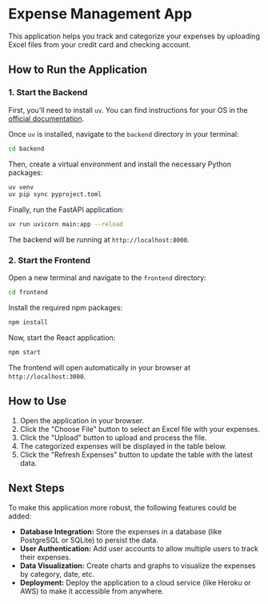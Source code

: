 # Expense Management App

This application helps you track and categorize your expenses by uploading Excel files from your credit card and checking account.

## How to Run the Application

### 1. Start the Backend

First, you'll need to install `uv`. You can find instructions for your OS in the [official documentation](https://github.com/astral-sh/uv).

Once `uv` is installed, navigate to the `backend` directory in your terminal:

```bash
cd backend
```

Then, create a virtual environment and install the necessary Python packages:

```bash
uv venv
uv pip sync pyproject.toml
```

Finally, run the FastAPI application:

```bash
uv run uvicorn main:app --reload
```

The backend will be running at `http://localhost:8000`.

### 2. Start the Frontend

Open a new terminal and navigate to the `frontend` directory:

```bash
cd frontend
```

Install the required npm packages:

```bash
npm install
```

Now, start the React application:

```bash
npm start
```

The frontend will open automatically in your browser at `http://localhost:3000`.

## How to Use

1.  Open the application in your browser.
2.  Click the "Choose File" button to select an Excel file with your expenses.
3.  Click the "Upload" button to upload and process the file.
4.  The categorized expenses will be displayed in the table below.
5.  Click the "Refresh Expenses" button to update the table with the latest data.

## Next Steps

To make this application more robust, the following features could be added:

*   **Database Integration:** Store the expenses in a database (like PostgreSQL or SQLite) to persist the data.
*   **User Authentication:** Add user accounts to allow multiple users to track their expenses.
*   **Data Visualization:** Create charts and graphs to visualize the expenses by category, date, etc.
*   **Deployment:** Deploy the application to a cloud service (like Heroku or AWS) to make it accessible from anywhere.
